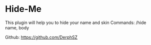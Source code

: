 # Hide-Me

This plugin will help you to hide your name and skin
Commands: /hide name, body

Github: https://github.com/DerphSZ
